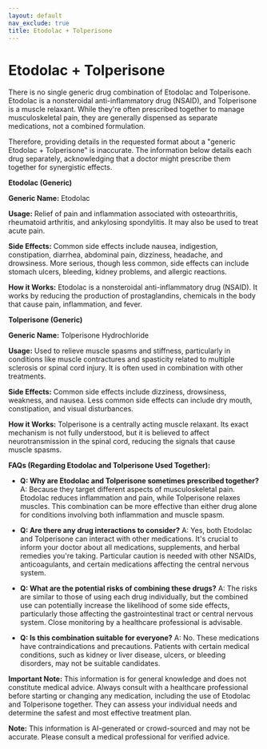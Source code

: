 ```yaml
---
layout: default
nav_exclude: true
title: Etodolac + Tolperisone
---
```


# Etodolac + Tolperisone

There is no single generic drug combination of Etodolac and Tolperisone.  Etodolac is a nonsteroidal anti-inflammatory drug (NSAID), and Tolperisone is a muscle relaxant. While they're often prescribed together to manage musculoskeletal pain, they are generally dispensed as separate medications, not a combined formulation.

Therefore, providing details in the requested format about a "generic Etodolac + Tolperisone" is inaccurate.  The information below details each drug separately, acknowledging that a doctor might prescribe them together for synergistic effects.


**Etodolac (Generic)**

**Generic Name:** Etodolac

**Usage:**  Relief of pain and inflammation associated with osteoarthritis, rheumatoid arthritis, and ankylosing spondylitis.  It may also be used to treat acute pain.

**Side Effects:**  Common side effects include nausea, indigestion, constipation, diarrhea, abdominal pain, dizziness, headache, and drowsiness. More serious, though less common, side effects can include stomach ulcers, bleeding, kidney problems, and allergic reactions.

**How it Works:** Etodolac is a nonsteroidal anti-inflammatory drug (NSAID). It works by reducing the production of prostaglandins, chemicals in the body that cause pain, inflammation, and fever.


**Tolperisone (Generic)**

**Generic Name:** Tolperisone Hydrochloride

**Usage:**  Used to relieve muscle spasms and stiffness, particularly in conditions like muscle contractures and spasticity related to multiple sclerosis or spinal cord injury. It is often used in combination with other treatments.

**Side Effects:** Common side effects include dizziness, drowsiness, weakness, and nausea. Less common side effects can include dry mouth, constipation, and visual disturbances.

**How it Works:** Tolperisone is a centrally acting muscle relaxant. Its exact mechanism is not fully understood, but it is believed to affect neurotransmission in the spinal cord, reducing the signals that cause muscle spasms.



**FAQs (Regarding Etodolac and Tolperisone Used Together):**

* **Q: Why are Etodolac and Tolperisone sometimes prescribed together?** A: Because they target different aspects of musculoskeletal pain. Etodolac reduces inflammation and pain, while Tolperisone relaxes muscles. This combination can be more effective than either drug alone for conditions involving both inflammation and muscle spasm.

* **Q: Are there any drug interactions to consider?** A: Yes, both Etodolac and Tolperisone can interact with other medications.  It's crucial to inform your doctor about all medications, supplements, and herbal remedies you're taking.  Particular caution is needed with other NSAIDs, anticoagulants, and certain medications affecting the central nervous system.

* **Q: What are the potential risks of combining these drugs?** A: The risks are similar to those of using each drug individually, but the combined use can potentially increase the likelihood of some side effects, particularly those affecting the gastrointestinal tract or central nervous system.  Close monitoring by a healthcare professional is advisable.

* **Q: Is this combination suitable for everyone?** A: No.  These medications have contraindications and precautions.  Patients with certain medical conditions, such as kidney or liver disease, ulcers, or bleeding disorders, may not be suitable candidates.


**Important Note:** This information is for general knowledge and does not constitute medical advice.  Always consult with a healthcare professional before starting or changing any medication, including the use of Etodolac and Tolperisone together.  They can assess your individual needs and determine the safest and most effective treatment plan.


**Note:** This information is AI-generated or crowd-sourced and may not be accurate. Please consult a medical professional for verified advice.